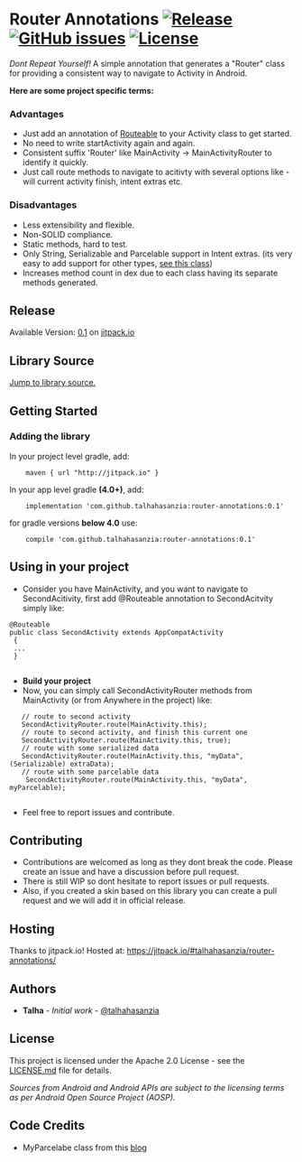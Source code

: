 
# Router Annotations  [![Release](https://jitpack.io/v/talhahasanzia/router-annotations.svg)](https://jitpack.io/#talhahasanzia/router-annotations/0.1)  [![GitHub issues](https://img.shields.io/github/issues/talhahasanzia/router-annotations.svg)](https://github.com/talhahasanzia/router-annotations/issues)   [![License](https://img.shields.io/badge/License-Apache%202.0-blue.svg)](https://opensource.org/licenses/Apache-2.0)
*Dont Repeat Yourself!*
A simple annotation that generates a "Router" class for providing a consistent way to navigate to Activity in Android.



**Here are some project specific terms:**

### Advantages
- Just add an annotation of [Routeable](https://github.com/talhahasanzia/router-annotations/blob/master/annotation/src/main/java/com/talhahasanzia/annotation/Routeable.java) to your Activity class to get started.
- No need to write startActivity again and again.
- Consistent suffix 'Router' like MainActivity -> MainActivityRouter to identify it quickly.
- Just call route methods to navigate to acitivty with several options like - will current activity finish, intent extras etc.


### Disadvantages
- Less extensibility and flexible.
- Non-SOLID compliance.
- Static methods, hard to test.
- Only String, Serializable and Parcelable support in Intent extras. (its very easy to add support for other types, [see this class](https://github.com/talhahasanzia/router-annotations/blob/master/processor/src/main/java/com/talhahasanzia/processor/RouteProcessor.java))
- Increases method count in dex due to each class having its separate methods generated.


## Release
Available Version:  [0.1](https://github.com/talhahasanzia/router-annotations/releases/tag/0.1) on [jitpack.io](https://jitpack.io/#talhahasanzia/router-annotations/0.1) 


## Library Source
[Jump to library source.](https://github.com/talhahasanzia/EasyCSV/tree/master/easycsvlibrary/src/main/java/com/talhahasanzia/csv)

## Getting Started

### Adding the library

In your project level gradle, add:
```
    maven { url "http://jitpack.io" }
```

In your app level gradle **(4.0+)**, add:
```
    implementation 'com.github.talhahasanzia:router-annotations:0.1'
```
for gradle versions **below 4.0** use:
```
    compile 'com.github.talhahasanzia:router-annotations:0.1'
```
## Using in your project
- Consider you have MainActivity, and you want to navigate to SecondAcitivity, first add @Routeable annotation to SecondAcitvity simply like:
```
@Routeable
public class SecondActivity extends AppCompatActivity
 {
 ...
 }
  
 ```
- **Build your project**
- Now, you can simply call SecondActivityRouter methods from MainActivity (or from Anywhere in the project) like:

```
   // route to second activity
   SecondActivityRouter.route(MainActivity.this);
   // route to second activity, and finish this current one
   SecondActivityRouter.route(MainActivity.this, true);
   // route with some serialized data
   SecondActivityRouter.route(MainActivity.this, "myData", (Serializable) extraData);
   // route with some parcelable data
    SecondActivityRouter.route(MainActivity.this, "myData", myParcelable);
  
```

- Feel free to report issues and contribute.
  


## Contributing

- Contributions are welcomed as long as they dont break the code. Please create an issue and have a discussion before pull request.
- There is still WIP so dont hesitate to report issues or pull requests.
- Also, if you created a skin based on this library you can create a pull request and we will add it in official release.


## Hosting

Thanks to jitpack.io! Hosted at: https://jitpack.io/#talhahasanzia/router-annotations/

## Authors

* **Talha** - *Initial work* - [@talhahasanzia](https://github.com/talhahasanzia)

## License

This project is licensed under the Apache 2.0 License - see the [LICENSE.md](https://github.com/talhahasanzia/anaclock/blob/master/LICENSE) file for details.

*Sources from Android and Android APIs are subject to the licensing terms as per Android Open Source Project (AOSP).*


## Code Credits
- MyParcelabe class from this [blog](https://guides.codepath.com/android/using-parcelable)
